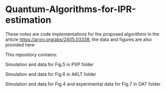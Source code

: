 # Quantum-Algorithms-for-IPR-estimation
These notes are code implementations for the proposed algorithms in the article https://arxiv.org/abs/2405.03338, the data and figures are also provided here

This repository contains:

Simulation and data for Fig.5 in PXP folder

Simulation and data for Fig.6 in AKLT folder

Simulation and data for Fig.4 and experimental data for Fig.7 in OAT folder



